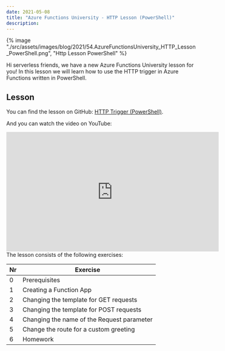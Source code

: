 ```yaml
---
date: 2021-05-08
title: "Azure Functions University - HTTP Lesson (PowerShell)"
description:
---
```


{% image "./src/assets/images/blog/2021/54.AzureFunctionsUniversity_HTTP_Lesson_PowerShell.png", "Http Lesson PowerShell" %}

Hi serverless friends, we have a new Azure Functions University lesson for you! In this lesson we will learn how to use the HTTP trigger in Azure Functions written in PowerShell.

## Lesson

You can find the lesson on GitHub: [HTTP Trigger (PowerShell)](https://github.com/marcduiker/azure-functions-university/blob/main/lessons/PowerShell/http/README.md).

And you can watch the video on YouTube:

<iframe width="560" height="315" src="https://www.youtube.com/embed/uPzpfAosmZ8" title="YouTube video player" frameborder="0" allow="accelerometer; autoplay; clipboard-write; encrypted-media; gyroscope; picture-in-picture" allowfullscreen></iframe>

<br>
The lesson consists of the following exercises:

|Nr|Exercise
|-|-
|0|Prerequisites
|1|Creating a Function App
|2|Changing the template for GET requests
|3|Changing the template for POST requests
|4|Changing the name of the Request parameter
|5|Change the route for a custom greeting
|6|Homework